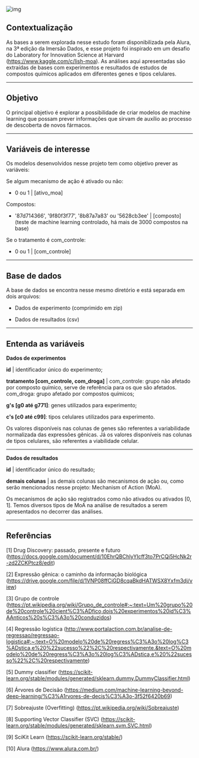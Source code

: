 ![img](https://i.imgur.com/upK2IkS.png)

**Contextualização**
-----
As bases a serem explorada nesse estudo foram disponibilizada pela Alura, na 3ª edição da Imersão Dados, e esse projeto foi inspirado em um desafio do Laboratory for Innovation Science at Harvard (https://www.kaggle.com/c/lish-moa).  As análises aqui apresentadas são extraídas de bases com experimentos e resultados de estudos de compostos químicos aplicados em diferentes genes e tipos celulares. 



-----
**Objetivo**
-----
O principal objetivo é explorar a possibilidade de criar modelos de machine learning que possam prever informações que sirvam de auxílio ao processo de descoberta de novos fármacos.

------
Variáveis de interesse
------

Os modelos desenvolvidos nesse projeto tem como objetivo prever as variáveis:

Se algum mecanismo de ação é ativado ou não:
- 0 ou 1 | [ativo_moa]

Compostos:
- '87d714366', '9f80f3f77', '8b87a7a83' ou '5628cb3ee' | [composto] (teste de machine learning controlado, há mais de 3000 compostos na base)

Se o tratamento é com_controle:
- 0 ou 1 | [com_controle]

------
**Base de dados**
------
A base de dados se encontra nesse mesmo diretório e está separada em dois arquivos:

- Dados de experimento (comprimido em zip)

- Dados de resultados (csv)

-----

**Entenda as variáveis**
-----
**Dados de experimentos**

**id** | identificador único do experimento;

**tratamento [com_controle, com_droga]** | com_controle: grupo não afetado por composto químico, serve de referência para os que são afetados. com_droga: grupo afetado por compostos químicos;

**g's [g0 até g771]**: genes utilizados para experimento;

**c's [c0 até c99]**: tipos celulares utilizados para experimento.

Os valores disponíveis nas colunas de genes são referentes a variabilidade normalizada das expressões gênicas. Já os valores disponíveis nas colunas de tipos celulares, são referentes a viabilidade celular.

-----

**Dados de resultados**

**id** | identificador único do resultado;

**demais colunas** | as demais colunas são mecanismos de ação ou, como serão mencionados nesse projeto: Mechanism of Action (MoA).

Os mecanismos de ação são registrados como não ativados ou ativados [0, 1]. Temos diversos tipos de MoA na análise de resultados a serem apresentados no decorrer das análises.

-----
Referências
-----

[1] Drug Discovery: passado, presente e futuro
(https://docs.google.com/document/d/10EhrQBChlyYIcff3to7PrCQi5HcNk2r-zd2ZCKPtcz8/edit)

[2] Expressão gênica: o caminho da informação biológica (https://drive.google.com/file/d/1VNP08ffCiGD8cqaBkdHATWSX8Yxfm3dj/view)

[3] Grupo de controle (https://pt.wikipedia.org/wiki/Grupo_de_controle#:~:text=Um%20grupo%20de%20controle%20cient%C3%ADfico,dois%20experimentos%20id%C3%AAnticos%20s%C3%A3o%20conduzidos)

[4] Regressão logística (http://www.portalaction.com.br/analise-de-regressao/regressao-logistica#:~:text=O%20modelo%20de%20regress%C3%A3o%20log%C3%ADstica,e%20%22sucesso%22%2C%20respectivamente.&text=O%20modelo%20de%20regress%C3%A3o%20log%C3%ADstica,e%20%22sucesso%22%2C%20respectivamente)

[5] Dummy classifier (https://scikit-learn.org/stable/modules/generated/sklearn.dummy.DummyClassifier.html)

[6] Árvores de Decisão (https://medium.com/machine-learning-beyond-deep-learning/%C3%A1rvores-de-decis%C3%A3o-3f52f6420b69)

[7] Sobreajuste (Overfitting) (https://pt.wikipedia.org/wiki/Sobreajuste)

[8] Supporting Vector Classifier (SVC) (https://scikit-learn.org/stable/modules/generated/sklearn.svm.SVC.html)

[9] SciKit Learn (https://scikit-learn.org/stable/)

[10] Alura (https://www.alura.com.br/)
